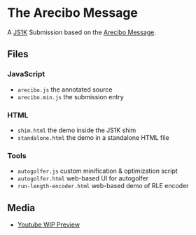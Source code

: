 # The Arecibo Message

A [JS1K](http://js1k.com/2017-magic/) Submission based on the [Arecibo Message](https://en.wikipedia.org/wiki/Arecibo_message).

## Files

### JavaScript

- `arecibo.js` the annotated source
- `arecibo.min.js` the submission entry

### HTML

- `shim.html` the demo inside the JS1K shim
- `standalone.html` the demo in a standalone HTML file


### Tools

- `autogolfer.js` custom minification & optimization script
- `autogolfer.html` web-based UI for autogolfer
- `run-length-encoder.html` web-based demo of RLE encoder


## Media

- [Youtube WIP Preview](https://www.youtube.com/watch?v=99tts6_DnDg)